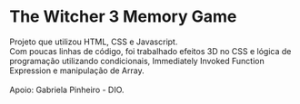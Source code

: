 # The Witcher 3 Memory Game<br>

Projeto que utilizou HTML, CSS e Javascript.<br>
Com poucas linhas de código, foi trabalhado efeitos 3D no CSS e lógica de programação utilizando condicionais, Immediately Invoked Function Expression e manipulação de Array.<br><br>
Apoio: Gabriela Pinheiro - DIO.
